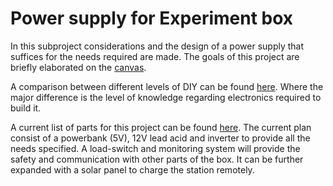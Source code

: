 # Power supply for Experiment box

In this subproject considerations and the design of a power supply that suffices for the needs required are made.
The goals of this project are briefly elaborated on the [canvas](./documentation/project_canvas_ps.pptx).

A comparison between different levels of DIY can be found [here](./documentation/Comparison_powerbank_DIY.md).
Where the major difference is the level of knowledge regarding electronics required to build it.


A current list of parts for this project can be found [here](./documentation/list_of_components.md).
The current plan consist of a powerbank (5V), 12V lead acid and inverter to provide all the needs specified.
A load-switch and monitoring system will provide the safety and communication with other parts of the box.
It can be further expanded with a solar panel to charge the station remotely.